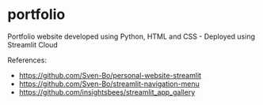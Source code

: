 # portfolio
Portfolio website developed using Python, HTML and CSS - Deployed using Streamlit Cloud

References:
- https://github.com/Sven-Bo/personal-website-streamlit 
- https://github.com/Sven-Bo/streamlit-navigation-menu
- https://github.com/insightsbees/streamlit_app_gallery 
